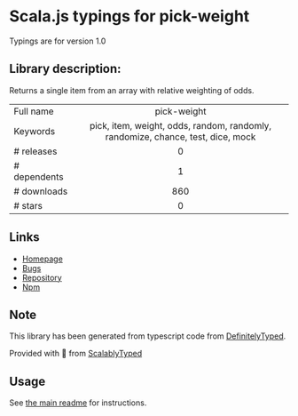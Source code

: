 
# Scala.js typings for pick-weight

Typings are for version 1.0

## Library description:
Returns a single item from an array with relative weighting of odds.

|                    |                 |
| ------------------ | :-------------: |
| Full name          | pick-weight |
| Keywords           | pick, item, weight, odds, random, randomly, randomize, chance, test, dice, mock |
| # releases         | 0 |
| # dependents       | 1 |
| # downloads        | 860 |
| # stars            | 0 |

## Links
- [Homepage](https://github.com/mock-end/pick-weight#readme)
- [Bugs](https://github.com/mock-end/pick-weight/issues)
- [Repository](https://github.com/mock-end/pick-weight)
- [Npm](https://www.npmjs.com/package/pick-weight)
    


## Note
This library has been generated from typescript code from [DefinitelyTyped](https://definitelytyped.org).

Provided with :purple_heart: from [ScalablyTyped](https://github.com/oyvindberg/ScalablyTyped)

## Usage
See [the main readme](../../readme.md) for instructions.


